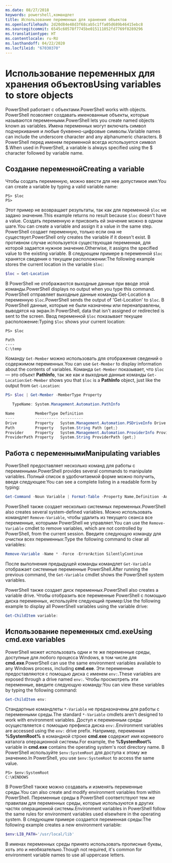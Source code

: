 ```yaml
---
ms.date: 08/27/2018
keywords: powershell,командлет
title: Использование переменных для хранения объектов
ms.openlocfilehash: 2d20d84e48d3f68cab5c1ffa05d689b46415ebc8
ms.sourcegitcommit: 6545c60578f7745be015111052fd7769f8289296
ms.translationtype: HT
ms.contentlocale: ru-RU
ms.lasthandoff: 04/22/2020
ms.locfileid: "67030370"
---
```

# <a name="using-variables-to-store-objects"></a><span data-ttu-id="cce02-103">Использование переменных для хранения объектов</span><span class="sxs-lookup"><span data-stu-id="cce02-103">Using variables to store objects</span></span>

<span data-ttu-id="cce02-104">PowerShell работает с объектами.</span><span class="sxs-lookup"><span data-stu-id="cce02-104">PowerShell works with objects.</span></span> <span data-ttu-id="cce02-105">PowerShell позволяет создавать именованные объекты, которые называются переменными.</span><span class="sxs-lookup"><span data-stu-id="cce02-105">PowerShell lets you create named objects known as variables.</span></span>
<span data-ttu-id="cce02-106">Имена переменных могут включать символ подчеркивания и любые буквенно-цифровые символы.</span><span class="sxs-lookup"><span data-stu-id="cce02-106">Variable names can include the underscore character and any alphanumeric characters.</span></span> <span data-ttu-id="cce02-107">В PowerShell перед именем переменной всегда используется символ \$.</span><span class="sxs-lookup"><span data-stu-id="cce02-107">When used in PowerShell, a variable is always specified using the \$ character followed by variable name.</span></span>

## <a name="creating-a-variable"></a><span data-ttu-id="cce02-108">Создание переменной</span><span class="sxs-lookup"><span data-stu-id="cce02-108">Creating a variable</span></span>

<span data-ttu-id="cce02-109">Чтобы создать переменную, можно ввести для нее допустимое имя:</span><span class="sxs-lookup"><span data-stu-id="cce02-109">You can create a variable by typing a valid variable name:</span></span>

```
PS> $loc
PS>
```

<span data-ttu-id="cce02-110">Этот пример не возвращает результаты, так как для переменной `$loc` не задано значение.</span><span class="sxs-lookup"><span data-stu-id="cce02-110">This example returns no result because `$loc` doesn't have a value.</span></span> <span data-ttu-id="cce02-111">Создать переменную и присвоить ей значение можно в одном шаге.</span><span class="sxs-lookup"><span data-stu-id="cce02-111">You can create a variable and assign it a value in the same step.</span></span> <span data-ttu-id="cce02-112">PowerShell создает переменную, только если она не существует.</span><span class="sxs-lookup"><span data-stu-id="cce02-112">PowerShell only creates the variable if it doesn't exist.</span></span>
<span data-ttu-id="cce02-113">В противном случае используется существующая переменная, для которой задается нужное значение.</span><span class="sxs-lookup"><span data-stu-id="cce02-113">Otherwise, it assigns the specified value to the existing variable.</span></span> <span data-ttu-id="cce02-114">В следующем примере в переменной `$loc` хранятся сведения о текущем расположении:</span><span class="sxs-lookup"><span data-stu-id="cce02-114">The following example stores the current location in the variable `$loc`:</span></span>

```powershell
$loc = Get-Location
```

<span data-ttu-id="cce02-115">В PowerShell не отображаются выходные данные при вводе этой команды.</span><span class="sxs-lookup"><span data-stu-id="cce02-115">PowerShell displays no output when you type this command.</span></span> <span data-ttu-id="cce02-116">PowerShell отправляет выходные данные команды Get-Location в переменную `$loc`.</span><span class="sxs-lookup"><span data-stu-id="cce02-116">PowerShell sends the output of 'Get-Location' to `$loc`.</span></span> <span data-ttu-id="cce02-117">В PowerShell данные, которые не были назначены или перенаправлены, выводятся на экран.</span><span class="sxs-lookup"><span data-stu-id="cce02-117">In PowerShell, data that isn't assigned or redirected is sent to the screen.</span></span> <span data-ttu-id="cce02-118">Ввод переменной `$loc` показывает текущее расположение:</span><span class="sxs-lookup"><span data-stu-id="cce02-118">Typing `$loc` shows your current location:</span></span>

```
PS> $loc

Path
----
C:\temp
```

<span data-ttu-id="cce02-119">Команду `Get-Member` можно использовать для отображения сведений о содержимом переменных.</span><span class="sxs-lookup"><span data-stu-id="cce02-119">You can use `Get-Member` to display information about the contents of variables.</span></span> <span data-ttu-id="cce02-120">Команда `Get-Member` показывает, что `$loc` — это объект **PathInfo**, так же как и выходные данные команды `Get-Location`:</span><span class="sxs-lookup"><span data-stu-id="cce02-120">`Get-Member` shows you that `$loc` is a **PathInfo** object, just like the output from `Get-Location`:</span></span>

```powershell
PS> $loc | Get-Member -MemberType Property

   TypeName: System.Management.Automation.PathInfo

Name         MemberType Definition
----         ---------- ----------
Drive        Property   System.Management.Automation.PSDriveInfo Drive {get;}
Path         Property   System.String Path {get;}
Provider     Property   System.Management.Automation.ProviderInfo Provider {...
ProviderPath Property   System.String ProviderPath {get;}
```

## <a name="manipulating-variables"></a><span data-ttu-id="cce02-121">Работа с переменными</span><span class="sxs-lookup"><span data-stu-id="cce02-121">Manipulating variables</span></span>

<span data-ttu-id="cce02-122">PowerShell предоставляет несколько команд для работы с переменными.</span><span class="sxs-lookup"><span data-stu-id="cce02-122">PowerShell provides several commands to manipulate variables.</span></span> <span data-ttu-id="cce02-123">Полный список в удобочитаемой форме можно получить, введя следующее:</span><span class="sxs-lookup"><span data-stu-id="cce02-123">You can see a complete listing in a readable form by typing:</span></span>

```powershell
Get-Command -Noun Variable | Format-Table -Property Name,Definition -AutoSize -Wrap
```

<span data-ttu-id="cce02-124">PowerShell также создает несколько системных переменных.</span><span class="sxs-lookup"><span data-stu-id="cce02-124">PowerShell also creates several system-defined variables.</span></span> <span data-ttu-id="cce02-125">Можно использовать командлет `Remove-Variable`, чтобы удалить из текущего сеанса все переменные, которыми PowerShell не управляет.</span><span class="sxs-lookup"><span data-stu-id="cce02-125">You can use the `Remove-Variable` cmdlet to remove variables, which are not controlled by PowerShell, from the current session.</span></span> <span data-ttu-id="cce02-126">Введите следующую команду для очистки всех переменных:</span><span class="sxs-lookup"><span data-stu-id="cce02-126">Type the following command to clear all variables:</span></span>

```powershell
Remove-Variable -Name * -Force -ErrorAction SilentlyContinue
```

<span data-ttu-id="cce02-127">После выполнения предыдущей команды командлет `Get-Variable` отображает системные переменные PowerShell.</span><span class="sxs-lookup"><span data-stu-id="cce02-127">After running the previous command, the `Get-Variable` cmdlet shows the PowerShell system variables.</span></span>

<span data-ttu-id="cce02-128">PowerShell также создает диск переменных.</span><span class="sxs-lookup"><span data-stu-id="cce02-128">PowerShell also creates a variable drive.</span></span> <span data-ttu-id="cce02-129">Чтобы отобразить все переменные PowerShell с помощью диска переменных, используйте следующий пример:</span><span class="sxs-lookup"><span data-stu-id="cce02-129">Use the following example to display all PowerShell variables using the variable drive:</span></span>

```powershell
Get-ChildItem variable:
```

## <a name="using-cmdexe-variables"></a><span data-ttu-id="cce02-130">Использование переменных cmd.exe</span><span class="sxs-lookup"><span data-stu-id="cce02-130">Using cmd.exe variables</span></span>

<span data-ttu-id="cce02-131">PowerShell может использовать одни и те же переменные среды, доступные для любого процесса Windows, в том числе для **cmd.exe**.</span><span class="sxs-lookup"><span data-stu-id="cce02-131">PowerShell can use the same environment variables available to any Windows process, including **cmd.exe**.</span></span> <span data-ttu-id="cce02-132">Эти переменные предоставляются с помощью диска с именем `env:`.</span><span class="sxs-lookup"><span data-stu-id="cce02-132">These variables are exposed through a drive named `env:`.</span></span> <span data-ttu-id="cce02-133">Чтобы просмотреть эти переменные, введите следующую команду:</span><span class="sxs-lookup"><span data-stu-id="cce02-133">You can view these variables by typing the following command:</span></span>

```powershell
Get-ChildItem env:
```

<span data-ttu-id="cce02-134">Стандартные командлеты `*-Variable` не предназначены для работы с переменными среды.</span><span class="sxs-lookup"><span data-stu-id="cce02-134">The standard `*-Variable` cmdlets aren't designed to work with environment variables.</span></span> <span data-ttu-id="cce02-135">Доступ к переменным среды осуществляется с помощью префикса диска `env:`.</span><span class="sxs-lookup"><span data-stu-id="cce02-135">Environment variables are accessed using the `env:` drive prefix.</span></span> <span data-ttu-id="cce02-136">Например, переменная **%SystemRoot%** в командной строке **cmd.exe** содержит имя корневого каталога операционной системы.</span><span class="sxs-lookup"><span data-stu-id="cce02-136">For example, the **%SystemRoot%** variable in **cmd.exe** contains the operating system's root directory name.</span></span> <span data-ttu-id="cce02-137">В PowerShell используйте `$env:SystemRoot` для доступа к этому же значению.</span><span class="sxs-lookup"><span data-stu-id="cce02-137">In PowerShell, you use `$env:SystemRoot` to access the same value.</span></span>

```
PS> $env:SystemRoot
C:\WINDOWS
```

<span data-ttu-id="cce02-138">В PowerShell также можно создавать и изменять переменные среды.</span><span class="sxs-lookup"><span data-stu-id="cce02-138">You can also create and modify environment variables from within PowerShell.</span></span> <span data-ttu-id="cce02-139">Переменные среды в PowerShell соответствуют тем же правилам для переменных среды, которые используются в других частях операционной системы.</span><span class="sxs-lookup"><span data-stu-id="cce02-139">Environment variables in PowerShell follow the same rules for environment variables used elsewhere in the operating system.</span></span> <span data-ttu-id="cce02-140">В следующем примере создается переменная среды:</span><span class="sxs-lookup"><span data-stu-id="cce02-140">The following example creates a new environment variable:</span></span>

```powershell
$env:LIB_PATH='/usr/local/lib'
```

<span data-ttu-id="cce02-141">В именах переменных среды принято использовать прописные буквы, хоть это и необязательно.</span><span class="sxs-lookup"><span data-stu-id="cce02-141">Though not required, it's common for environment variable names to use all uppercase letters.</span></span>
